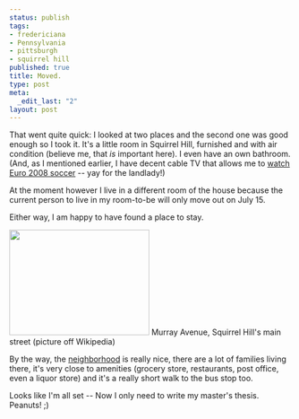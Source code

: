 ```yaml
--- 
status: publish
tags: 
- fredericiana
- Pennsylvania
- pittsburgh
- squirrel hill
published: true
title: Moved.
type: post
meta: 
  _edit_last: "2"
layout: post
---
```

That went quite quick: I looked at two places and the second one was good enough so I took it. It's a little room in Squirrel Hill, furnished and with air condition (believe me, that <em>is</em> important here). I even have an own bathroom. (And, as I mentioned earlier, I have decent cable TV that allows me to <a href="http://fredericiana.com/2008/06/08/euro-2008-on-espn/">watch Euro 2008 soccer</a> -- yay for the landlady!)

At the moment however I live in a different room of the house because the current person to live in my room-to-be will only move out on July 15.

Either way, I am happy to have found a place to stay.

<div class="img-label">
<img src="http://fredericiana.com/wp-content/uploads/2008/06/squirrel-hill-wikipedia.jpg" alt="" title="Murray Avenue, Squirrel Hill" width="250" height="188" class="alignnone size-full wp-image-1298" />
Murray Avenue, Squirrel Hill's main street (picture off Wikipedia)
</div>

By the way, the <a href="http://en.wikipedia.org/wiki/Squirrel_Hill">neighborhood</a> is really nice, there are a lot of families living there, it's very close to amenities (grocery store, restaurants, post office, even a liquor store) and it's a really short walk to the bus stop too.

Looks like I'm all set -- Now I only need to write my master's thesis. Peanuts! ;)
